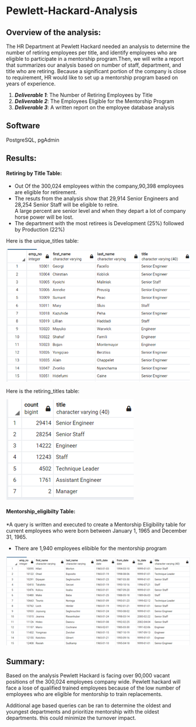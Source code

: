 # Pewlett-Hackard-Analysis


## Overview of the analysis:

The HR Department at Pewlett Hackard needed an analysis to determine the number of retiring employees per title, and identify employees who are eligible to participate in a mentorship 
program.Then, we will write a report that summarizes our analysis based on  number of staff, department, and title who are retiring. Because a significant portion of the company is
close to requirement, HR would like to set up a mentorship program based on years of experience. 

1. ***Deliverable 1***: The Number of Retiring Employees by Title
2. ***Deliverable 2***: The Employees Eligible for the Mentorship Program
3. ***Deliverable 3***: A written report on the employee database analysis 

## Software
PostgreSQL, pgAdmin

## Results: 
#### Retiring by Title Table: 


* Out Of the 300,024 employees within the company,90,398 employees are eligible for retirement.
* The resuts from the analysis show that 29,914 Senior Engineers and 28,254 Senior Staff will be eligible to retire.  
   A large percent are senior level and when they depart a lot of company horse power will be lost.
* The department with the most retirees is Development (25%) followed by Production (22%)

Here is the unique_titles table:

![unique_titles.PNG](https://github.com/Praveeja-Sasidharan-Suni/Pewlett-Hackard-Analysis/blob/main/Images/unique_titles.PNG?raw=true)

Here is the retiring_titles table:

![retiring_titles.PNG](https://github.com/Praveeja-Sasidharan-Suni/Pewlett-Hackard-Analysis/blob/main/Images/retiring_titles.PNG?raw=true)

#### Mentorship_eligibilty Table:

*A query is written and executed to create a Mentorship Eligibility table for current employees who were born between January 1, 1965 and December 31, 1965.
* There are 1,940 employees elibible for the mentorship program


![mentorship_eligibility](https://github.com/Praveeja-Sasidharan-Suni/Pewlett-Hackard-Analysis/blob/main/Images/mentorship_eligibility.PNG?raw=true)


## Summary: 

Based on the analysis Pewlett Hackard is facing over 90,000 vacant positions of the 300,024 employees company wide. Pewlett hackard will face a lose of qualified trained employees
 because of the low number of employees who are eligible for mentorship to train replacements.

Additional age based queries can be ran to determine the oldest and youngest departments and prioritize mentorship with the oldest departments. this could minimize the turnover impact.
